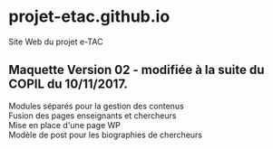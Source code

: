 # projet-etac.github.io
Site Web du projet e-TAC 
## Maquette Version 02 - modifiée à la suite du COPIL du 10/11/2017.

Modules séparés pour la gestion des contenus  
Fusion des pages enseignants et chercheurs  
Mise en place d'une page WP  
Modèle de post pour les biographies de chercheurs
